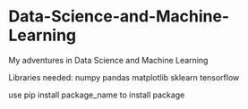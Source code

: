 # Data-Science-and-Machine-Learning
My adventures in Data Science and Machine Learning

Libraries needed:
numpy
pandas 
matplotlib
sklearn
tensorflow

use pip install package_name to install package
